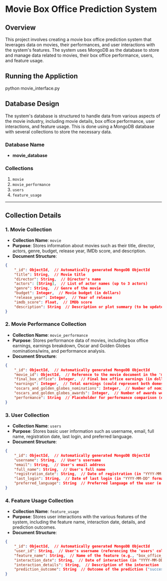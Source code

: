 # Movie Box Office Prediction System

## Overview

This project involves creating a movie box office prediction system that leverages data on movies, their performances, and user interactions with the system's features. The system uses MongoDB as the database to store and manage data related to movies, their box office performance, users, and feature usage.

## Running the Appliction

python movie_interface.py

## Database Design

The system's database is structured to handle data from various aspects of the movie industry, including movie details, box office performance, user interactions, and feature usage. This is done using a MongoDB database with several collections to store the necessary data.

### Database Name

- **movie_database**

### Collections

1. `movie`
2. `movie_performance`
3. `users`
4. `feature_usage`

---

## Collection Details

### 1. Movie Collection

- **Collection Name**: `movie`
- **Purpose**: Stores information about movies such as their title, director, actors, genre, budget, release year, IMDb score, and description.
- **Document Structure**:

```json
{
    "_id": ObjectId,  // Automatically generated MongoDB ObjectId
    "title": String,  // Movie title
    "director": String,  // Director's name
    "actors": [String],  // List of actor names (up to 3 actors)
    "genre": String,  // Genre of the movie
    "budget": Integer,  // Movie budget (in dollars)
    "release_year": Integer,  // Year of release
    "imdb_score": Float,  // IMDb score
    "description": String  // Description or plot summary (to be updated from IMDb)
}
```

### 2. Movie Performance Collection

- **Collection Name**: `movie_performance`
- **Purpose**: Stores performance data of movies, including box office earnings, earnings breakdown, Oscar and Golden Globes nominations/wins, and performance analysis.
- **Document Structure**:

```json
{
    "_id": ObjectId,  // Automatically generated MongoDB ObjectId
    "movie_id": ObjectId,  // Reference to the movie document in the 'movie' collection
    "final_box_office": Integer,  // Final box office earnings (in dollars)
    "earnings": Integer,  // Total earnings (could represent both domestic and international)
    "oscars_and_golden_globes_nominations": Integer,  // Number of nominations for Oscars/Golden Globes
    "oscars_and_golden_globes_awards": Integer,  // Number of awards won for Oscars/Golden Globes
    "performance": String  // Placeholder for performance comparison (e.g., "N/A")
}
```

### 3. User Collection

- **Collection Name**: `users`
- **Purpose**: Stores basic user information such as username, email, full name, registration date, last login, and preferred language.
- **Document Structure**:

```json
{
    "_id": ObjectId,  // Automatically generated MongoDB ObjectId
    "username": String,  // User's username
    "email": String,  // User's email address
    "full_name": String,  // User's full name
    "registration_date": String,  // Date of registration (in "YYYY-MM-DD" format)
    "last_login": String,  // Date of last login (in "YYYY-MM-DD" format)
    "preferred_language": String  // Preferred language of the user (e.g., "English", "French")
}
```

### 4. Feature Usage Collection

- **Collection Name**: `feature_usage`
- **Purpose**: Stores user interactions with the various features of the system, including the feature name, interaction date, details, and prediction outcomes.
- **Document Structure**:

```json
{
    "_id": ObjectId,  // Automatically generated MongoDB ObjectId
    "user_id": String,  // User's username (referencing the 'users' collection)
    "feature_name": String,  // Name of the feature (e.g., "box_office_prediction")
    "interaction_date": String,  // Date of interaction (in "YYYY-MM-DD" format)
    "interaction_details": String,  // Description of the interaction
    "prediction_outcome": String  // Outcome of the prediction ("success", "failure", or "N/A")
}
```
